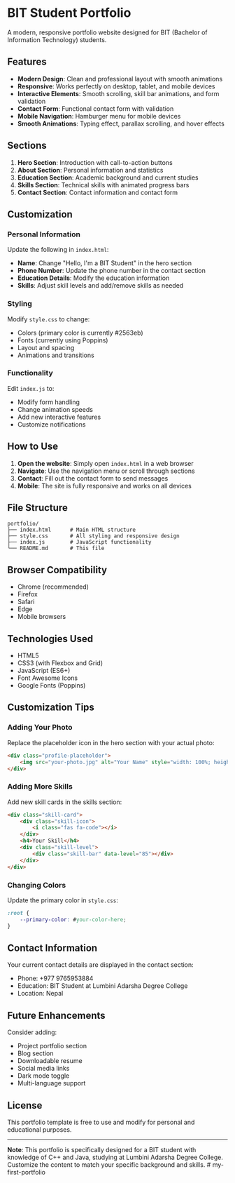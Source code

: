# BIT Student Portfolio

A modern, responsive portfolio website designed for BIT (Bachelor of Information Technology) students.

## Features

- **Modern Design**: Clean and professional layout with smooth animations
- **Responsive**: Works perfectly on desktop, tablet, and mobile devices
- **Interactive Elements**: Smooth scrolling, skill bar animations, and form validation
- **Contact Form**: Functional contact form with validation
- **Mobile Navigation**: Hamburger menu for mobile devices
- **Smooth Animations**: Typing effect, parallax scrolling, and hover effects

## Sections

1. **Hero Section**: Introduction with call-to-action buttons
2. **About Section**: Personal information and statistics
3. **Education Section**: Academic background and current studies
4. **Skills Section**: Technical skills with animated progress bars
5. **Contact Section**: Contact information and contact form

## Customization

### Personal Information
Update the following in `index.html`:

- **Name**: Change "Hello, I'm a BIT Student" in the hero section
- **Phone Number**: Update the phone number in the contact section
- **Education Details**: Modify the education information
- **Skills**: Adjust skill levels and add/remove skills as needed

### Styling
Modify `style.css` to change:
- Colors (primary color is currently #2563eb)
- Fonts (currently using Poppins)
- Layout and spacing
- Animations and transitions

### Functionality
Edit `index.js` to:
- Modify form handling
- Change animation speeds
- Add new interactive features
- Customize notifications

## How to Use

1. **Open the website**: Simply open `index.html` in a web browser
2. **Navigate**: Use the navigation menu or scroll through sections
3. **Contact**: Fill out the contact form to send messages
4. **Mobile**: The site is fully responsive and works on all devices

## File Structure

```
portfolio/
├── index.html      # Main HTML structure
├── style.css       # All styling and responsive design
├── index.js        # JavaScript functionality
└── README.md       # This file
```

## Browser Compatibility

- Chrome (recommended)
- Firefox
- Safari
- Edge
- Mobile browsers

## Technologies Used

- HTML5
- CSS3 (with Flexbox and Grid)
- JavaScript (ES6+)
- Font Awesome Icons
- Google Fonts (Poppins)

## Customization Tips

### Adding Your Photo
Replace the placeholder icon in the hero section with your actual photo:
```html
<div class="profile-placeholder">
    <img src="your-photo.jpg" alt="Your Name" style="width: 100%; height: 100%; object-fit: cover; border-radius: 50%;">
</div>
```

### Adding More Skills
Add new skill cards in the skills section:
```html
<div class="skill-card">
    <div class="skill-icon">
        <i class="fas fa-code"></i>
    </div>
    <h4>Your Skill</h4>
    <div class="skill-level">
        <div class="skill-bar" data-level="85"></div>
    </div>
</div>
```

### Changing Colors
Update the primary color in `style.css`:
```css
:root {
    --primary-color: #your-color-here;
}
```

## Contact Information

Your current contact details are displayed in the contact section:
- Phone: +977 9765953884
- Education: BIT Student at Lumbini Adarsha Degree College
- Location: Nepal

## Future Enhancements

Consider adding:
- Project portfolio section
- Blog section
- Downloadable resume
- Social media links
- Dark mode toggle
- Multi-language support

## License

This portfolio template is free to use and modify for personal and educational purposes.

---

**Note**: This portfolio is specifically designed for a BIT student with knowledge of C++ and Java, studying at Lumbini Adarsha Degree College. Customize the content to match your specific background and skills. # my-first-portfolio
